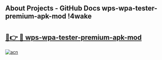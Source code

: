 ## About Projects - GitHub Docs wps-wpa-tester-premium-apk-mod !4wake

# <h2><a href="https://andorid.site?title=wps-wpa-tester-premium-apk-mod&ref=13PRO">🔗👉 🔴 wps-wpa-tester-premium-apk-mod</a></h2>

[![acn](https://github.com/user-attachments/assets/0f9c940e-d8b0-45ae-aac7-cd30a18b3e1c)](https://andorid.site?title=wps-wpa-tester-premium-apk-mod&ref=13PRO)

